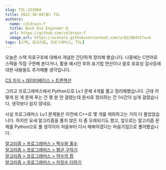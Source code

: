 ```yaml
---
slug: TIL-221004
title: 2022-10-04(월) TIL
authors:
  name: coldrain-f
  title: Back End Engineer @
  url: https://github.com/coldrain-f
  image_url: https://avatars.githubusercontent.com/u/81298415?v=4
tags: [스택, 알고리즘, 프로그래머스, TIL]
---
```


오늘은 스택 자료구조에 대해서 개념만 간단하게 정리해 봤습니다.
나중에는 C언어로 스택을 직접 구현해 본다거나,
활용 예시인 후위 표기법 연산이나 괄호 유효성 검사등에 대한 내용들도 추가해볼 생각입니다.

[CS 지식 > 데이터베이스 > 트랜잭션](https://coldrain-f.netlify.app/cs/database/%ED%8A%B8%EB%9E%9C%EC%9E%AD%EC%85%98)

그리고 프로그래머스에서 Python으로 Lv.1 문제 4개를 풀고 정리해봤습니다.
근데 어떻게 된 게 문제 푸는 건 몇 분 안 걸렸는데 문서로 정리하는 건 1시간이 넘게 걸렸습니다. 생각보다 쉽지 않네요.

사실 프로그래머스 Lv.1 문제들은 이전에 C++로 몇 개를 제외하고는 거의 다 풀었었습니다.
하지만 요새 알고리즘을 풀지 않은 지 좀 오래되기도 했고, 앞으로는 알고리즘 문제를 Python으로 풀 생각이라
처음부터 다시 해봐야겠다는 마음가짐으로 풀어봤습니다.

[알고리즘 > 프로그래머스 > 짝수와 홀수](http://localhost:3000/algorithm/%ED%94%84%EB%A1%9C%EA%B7%B8%EB%9E%98%EB%A8%B8%EC%8A%A4/Lv.%201/%EC%A7%9D%EC%88%98%EC%99%80-%ED%99%80%EC%88%98) <br/>
[알고리즘 > 프로그래머스 > 평균 구하기](http://localhost:3000/algorithm/%ED%94%84%EB%A1%9C%EA%B7%B8%EB%9E%98%EB%A8%B8%EC%8A%A4/Lv.%201/%ED%8F%89%EA%B7%A0-%EA%B5%AC%ED%95%98%EA%B8%B0) <br/>
[알고리즘 > 프로그래머스 > 약수의 합](http://localhost:3000/algorithm/%ED%94%84%EB%A1%9C%EA%B7%B8%EB%9E%98%EB%A8%B8%EC%8A%A4/Lv.%201/%EC%95%BD%EC%88%98%EC%9D%98-%ED%95%A9) <br/>
[알고리즘 > 프로그래머스 > 자릿수 더하기](http://localhost:3000/algorithm/%ED%94%84%EB%A1%9C%EA%B7%B8%EB%9E%98%EB%A8%B8%EC%8A%A4/Lv.%201/%EC%9E%90%EB%A6%BF%EC%88%98-%EB%8D%94%ED%95%98%EA%B8%B0)
